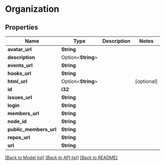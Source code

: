 # Organization

## Properties

Name | Type | Description | Notes
------------ | ------------- | ------------- | -------------
**avatar_url** | **String** |  | 
**description** | Option<**String**> |  | 
**events_url** | **String** |  | 
**hooks_url** | **String** |  | 
**html_url** | Option<**String**> |  | [optional]
**id** | **i32** |  | 
**issues_url** | **String** |  | 
**login** | **String** |  | 
**members_url** | **String** |  | 
**node_id** | **String** |  | 
**public_members_url** | **String** |  | 
**repos_url** | **String** |  | 
**url** | **String** |  | 

[[Back to Model list]](../README.md#documentation-for-models) [[Back to API list]](../README.md#documentation-for-api-endpoints) [[Back to README]](../README.md)


